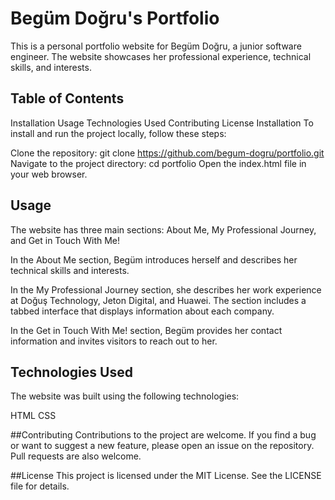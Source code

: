 # Begüm Doğru's Portfolio
This is a personal portfolio website for Begüm Doğru, a junior software engineer. The website showcases her professional experience, technical skills, and interests.

## Table of Contents
Installation
Usage
Technologies Used
Contributing
License
Installation
To install and run the project locally, follow these steps:

Clone the repository: git clone https://github.com/begum-dogru/portfolio.git
Navigate to the project directory: cd portfolio
Open the index.html file in your web browser.
## Usage
The website has three main sections: About Me, My Professional Journey, and Get in Touch With Me!

In the About Me section, Begüm introduces herself and describes her technical skills and interests.

In the My Professional Journey section, she describes her work experience at Doğuş Technology, Jeton Digital, and Huawei. The section includes a tabbed interface that displays information about each company.

In the Get in Touch With Me! section, Begüm provides her contact information and invites visitors to reach out to her.

## Technologies Used
The website was built using the following technologies:

HTML
CSS

##Contributing
Contributions to the project are welcome. If you find a bug or want to suggest a new feature, please open an issue on the repository. Pull requests are also welcome.

##License
This project is licensed under the MIT License. See the LICENSE file for details.
